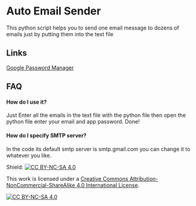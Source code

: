 
# Auto Email Sender

This python script helps you to send one email message to dozens of emails just by putting them into the text file


## Links

[Google Password Manager](https://myaccount.google.com/u/1/apppasswords)


## FAQ

#### How do I use it?

Just Enter all the emails in the text file with the python file then open the python file enter your email and app password. Done!

#### How do I specify SMTP server?

In the code its default smtp server is smtp.gmail.com you can change it to whatever you like.

Shield: [![CC BY-NC-SA 4.0][cc-by-nc-sa-shield]][cc-by-nc-sa]

This work is licensed under a
[Creative Commons Attribution-NonCommercial-ShareAlike 4.0 International License][cc-by-nc-sa].

[![CC BY-NC-SA 4.0][cc-by-nc-sa-image]][cc-by-nc-sa]

[cc-by-nc-sa]: http://creativecommons.org/licenses/by-nc-sa/4.0/
[cc-by-nc-sa-image]: https://licensebuttons.net/l/by-nc-sa/4.0/88x31.png
[cc-by-nc-sa-shield]: https://img.shields.io/badge/License-CC%20BY--NC--SA%204.0-lightgrey.svg

